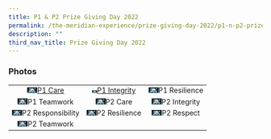 ```yaml
---
title: P1 & P2 Prize Giving Day 2022
permalink: /the-meridian-experience/prize-giving-day-2022/p1-n-p2-prize-giving-day-2022/
description: ""
third_nav_title: Prize Giving Day 2022
---
```

<h3>Photos</h3>

<table style="width:100%">
	<tr>
        <td style="text-align:center"><a href="https://photos.google.com/u/1/share/AF1QipNfDmkUL4pRMjl8-foS1kgAKwkXqsU_De_9c-LrKZJN5jpH7hZe3KrhVN6Qs09ClA/photo/AF1QipOv3qtLSOGJYWjXEUe_jx4k7dpKhmcHFtvJ8VyI?key=cm5lamlTNGtEZlREMTVscTRSaTAxVkdxZnlnY0VB">
					<img src="/images/The%20Meridian%20Experience/2022%20Prize%20Giving%20Day/P1%20to%20P2%20Prize%20Giving%202022/1CA.jpg" width="20">P1 Care</a></td>
        <td style="text-align:center"><a href="https://photos.google.com/u/1/share/AF1QipOaqCNssjpphIzBdwLOBXHckqAKc22N_-cNRHo8suwBq7aurQlVS5tEShXiA7JbFw/photo/AF1QipO5mTmFvahy2N4Uunpf79HWE1xny0BoN0tEKCbT?key=YmstMjYtaHJUZE1fNVZPUHFQaFQtRXFpdWF2UUVR">
	<img src="/images/The%20Meridian%20Experience/2022%20Prize%20Giving%20Day/P1%20to%20P2%20Prize%20Giving%202022/1IN.jpg" width="10">P1 Integrity</a></td>
        <td style="text-align:center">
	<img src="/images/The%20Meridian%20Experience/2022%20Prize%20Giving%20Day/P1%20to%20P2%20Prize%20Giving%202022/1RS.jpg" width="20">P1 Resilience</td>
    </tr>
    <tr>
        <td style="text-align:center">
					<img src="/images/The%20Meridian%20Experience/2022%20Prize%20Giving%20Day/P1%20to%20P2%20Prize%20Giving%202022/1TW.jpg" width="20">P1 Teamwork</td>
        <td style="text-align:center">
					<img src="/images/The%20Meridian%20Experience/2022%20Prize%20Giving%20Day/P1%20to%20P2%20Prize%20Giving%202022/2CA.jpg" width="20">P2 Care</td>
        <td style="text-align:center">
					<img src="/images/The%20Meridian%20Experience/2022%20Prize%20Giving%20Day/P1%20to%20P2%20Prize%20Giving%202022/2IN.jpg" width="20">P2 Integrity</td>
    </tr>
	<tr>
        <td style="text-align:center">
					<img src="/images/The%20Meridian%20Experience/2022%20Prize%20Giving%20Day/P1%20to%20P2%20Prize%20Giving%202022/2RB.jpg" width="20">P2 Responsibility</td>
        <td style="text-align:center">
					<img src="/images/The%20Meridian%20Experience/2022%20Prize%20Giving%20Day/P1%20to%20P2%20Prize%20Giving%202022/2RS.jpg" width="20">P2 Resilience</td>
        <td style="text-align:center">
					<img src="/images/The%20Meridian%20Experience/2022%20Prize%20Giving%20Day/P1%20to%20P2%20Prize%20Giving%202022/2RT.jpg" width="20">P2 Respect</td>
    </tr>
	<tr>
        <td style="text-align:center">
					<img src="/images/The%20Meridian%20Experience/2022%20Prize%20Giving%20Day/P1%20to%20P2%20Prize%20Giving%202022/2TW.jpg" width="20">P2 Teamwork</td>
        <td></td>
        <td></td>
    </tr>
</table>